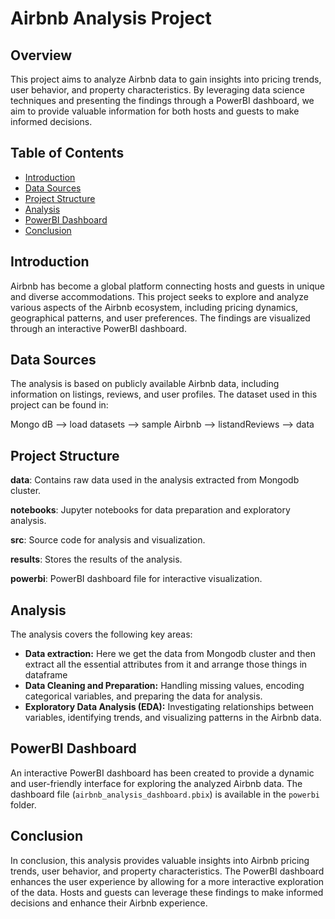 # Airbnb Analysis Project

## Overview

This project aims to analyze Airbnb data to gain insights into pricing trends, user behavior, and property characteristics. By leveraging data science techniques and presenting the findings through a PowerBI dashboard, we aim to provide valuable information for both hosts and guests to make informed decisions.

## Table of Contents

* [Introduction](#introduction)
* [Data Sources](#data-sources)
* [Project Structure](#project-structure)
* [Analysis](#analysis)
* [PowerBI Dashboard](#powerbi-dashboard)
* [Conclusion](#conclusion)


## Introduction

Airbnb has become a global platform connecting hosts and guests in unique and diverse accommodations. This project seeks to explore and analyze various aspects of the Airbnb ecosystem, including pricing dynamics, geographical patterns, and user preferences. The findings are visualized through an interactive PowerBI dashboard.

## Data Sources

The analysis is based on publicly available Airbnb data, including information on listings, reviews, and user profiles. The dataset used in this project can be found in:

Mongo dB --> load datasets --> sample Airbnb --> listandReviews --> data

## Project Structure

**data**: Contains raw data used in the analysis extracted from Mongodb cluster.

**notebooks**: Jupyter notebooks for data preparation and exploratory analysis.

**src**: Source code for analysis and visualization.

**results**: Stores the results of the analysis.

**powerbi**: PowerBI dashboard file for interactive visualization.


## Analysis

The analysis covers the following key areas:

* **Data extraction:** Here we get the data from Mongodb cluster and then extract all the essential attributes from it and arrange those things in dataframe
* **Data Cleaning and Preparation:** Handling missing values, encoding categorical variables, and preparing the data for analysis.
* **Exploratory Data Analysis (EDA):** Investigating relationships between variables, identifying trends, and visualizing patterns in the Airbnb data.


## PowerBI Dashboard

An interactive PowerBI dashboard has been created to provide a dynamic and user-friendly interface for exploring the analyzed Airbnb data. The dashboard file (`airbnb_analysis_dashboard.pbix`) is available in the `powerbi` folder.

## Conclusion

In conclusion, this analysis provides valuable insights into Airbnb pricing trends, user behavior, and property characteristics. The PowerBI dashboard enhances the user experience by allowing for a more interactive exploration of the data. Hosts and guests can leverage these findings to make informed decisions and enhance their Airbnb experience.
